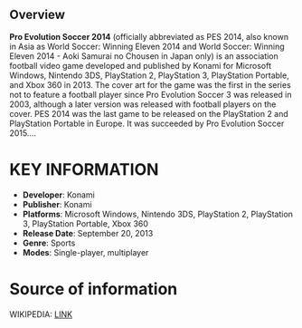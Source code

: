 ## Overview

**Pro Evolution Soccer 2014** (officially abbreviated as PES 2014, also known in Asia as World Soccer: Winning Eleven 2014 and World Soccer: Winning Eleven 2014 - Aoki Samurai no Chousen in Japan only) is an association football video game developed and published by Konami for Microsoft Windows, Nintendo 3DS, PlayStation 2, PlayStation 3, PlayStation Portable, and Xbox 360 in 2013. The cover art for the game was the first in the series not to feature a football player since Pro Evolution Soccer 3 was released in 2003, although a later version was released with football players on the cover. PES 2014 was the last game to be released on the PlayStation 2 and PlayStation Portable in Europe. It was succeeded by Pro Evolution Soccer 2015....
# KEY INFORMATION

- **Developer**: Konami
- **Publisher**: Konami
- **Platforms**: Microsoft Windows, Nintendo 3DS, PlayStation 2, PlayStation 3, PlayStation Portable, Xbox 360
- **Release Date**: September 20, 2013
- **Genre**: Sports
- **Modes**: Single-player, multiplayer
# Source of information
 WIKIPEDIA: [LINK](https://en.wikipedia.org/wiki/Pro_Evolution_Soccer_2014)